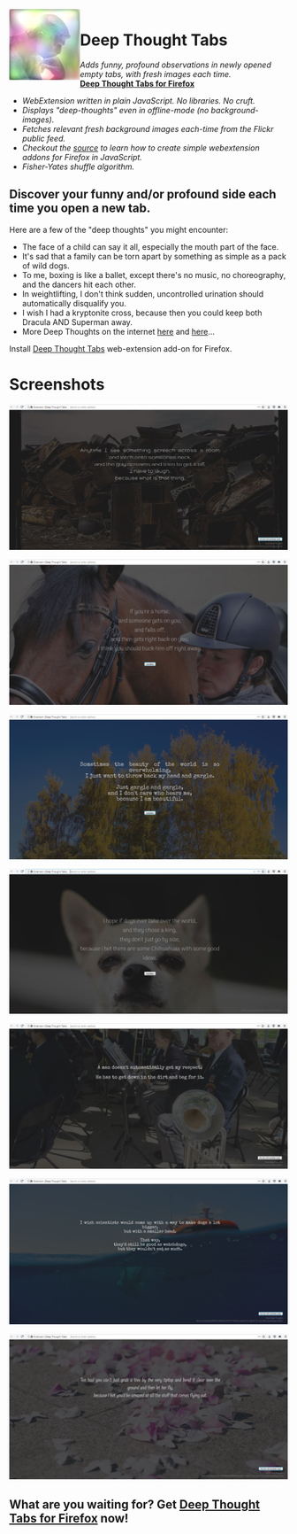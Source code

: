 <img align="left" src="resources/deep-thought-icon.jpg?raw=true">

# Deep Thought Tabs

*Adds funny, profound observations in newly opened empty tabs, with fresh images each time.*  
[**Deep Thought Tabs for Firefox**](https://addons.mozilla.org/en-GB/firefox/addon/deep-thought-tabs/)

* *WebExtension written in plain JavaScript. No libraries. No cruft.*
* *Displays "deep-thoughts" even in offline-mode (no background-images).*
* *Fetches relevant fresh background images each-time from the Flickr public feed.*
* *Checkout the [source](https://github.com/TheCodeArtist/deep-thought-tabs/tree/master/addon-src) to learn how to create simple webextension addons for Firefox in JavaScript.*
* *Fisher-Yates shuffle algorithm.*


## Discover your funny and/or profound side each time you open a new tab.
Here are a few of the "deep thoughts" you might encounter:
* The face of a child can say it all, especially the mouth part of the face.
* It's sad that a family can be torn apart by something as simple as a pack of wild dogs.
* To me, boxing is like a ballet, except there's no music, no choreography, and the dancers hit each other.
* In weightlifting, I don't think sudden, uncontrolled urination should automatically disqualify you.
* I wish I had a kryptonite cross, because then you could keep both Dracula AND Superman away.
* More Deep Thoughts on the internet [here](https://www.google.co.in/search?q="Deep+thoughts"+by+Jack+Handey') and [here](https://armymans.tumblr.com/)...

Install [Deep Thought Tabs](https://addons.mozilla.org/en-GB/firefox/addon/deep-thought-tabs/) web-extension add-on for Firefox.

# Screenshots

![Sample screenshot](resources/deep-thought-sample0.jpg/?raw=true "Screenshot of Deep Thought Tabs in action")

![Sample screenshot](resources/deep-thought-sample2.jpg/?raw=true "Screenshot of Deep Thought Tabs in action")

![Sample screenshot](resources/deep-thought-sample3.jpg/?raw=true "Screenshot of Deep Thought Tabs in action")

![Sample screenshot](resources/deep-thought-sample5.jpg/?raw=true "Screenshot of Deep Thought Tabs in action")

![Sample screenshot](resources/deep-thought-sample7.jpg/?raw=true "Screenshot of Deep Thought Tabs in action")

![Sample screenshot](resources/deep-thought-sample8.jpg/?raw=true "Screenshot of Deep Thought Tabs in action")

![Sample screenshot](resources/deep-thought-sample9.jpg/?raw=true "Screenshot of Deep Thought Tabs in action")

## What are you waiting for? Get [Deep Thought Tabs for Firefox](https://addons.mozilla.org/en-GB/firefox/addon/deep-thought-tabs/) now!
